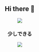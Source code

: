 <div align=center>
  <h2>Hi there 👋</h2>

  <img src="https://count.getloli.com/get/@:mizutama1233"/>

  <h3>少しできる</h3>
  <img src="https://skillicons.dev/icons?i=html,css,js,py">
